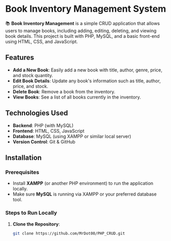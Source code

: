 # Book Inventory Management System

📚 **Book Inventory Management** is a simple CRUD application that allows users to manage books, including adding, editing, deleting, and viewing book details. This project is built with PHP, MySQL, and a basic front-end using HTML, CSS, and JavaScript.

## Features

- **Add a New Book**: Easily add a new book with title, author, genre, price, and stock quantity.
- **Edit Book Details**: Update any book's information such as title, author, price, and stock.
- **Delete Book**: Remove a book from the inventory.
- **View Books**: See a list of all books currently in the inventory.

## Technologies Used

- **Backend**: PHP (with MySQL)
- **Frontend**: HTML, CSS, JavaScript
- **Database**: MySQL (using XAMPP or similar local server)
- **Version Control**: Git & GitHub

## Installation

### Prerequisites

- Install **XAMPP** (or another PHP environment) to run the application locally.
- Make sure **MySQL** is running via XAMPP or your preferred database tool.

### Steps to Run Locally

1. **Clone the Repository**:
   ```bash
   git clone https://github.com/MrDot00/PHP_CRUD.git
